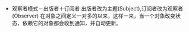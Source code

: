 - 观察者模式－出版者＋订阅者
  出版者改为主题(Subject),订阅者改为观察者(Observer)
  在对象之间定义一对多的以来，这样一来，当一个对象改变状态，依赖它的对象都会收到通知，并自动更新。
  